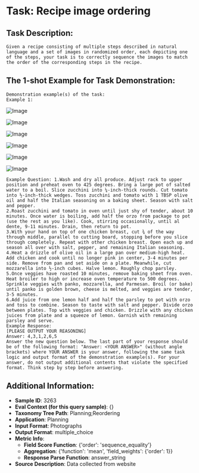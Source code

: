 # Task: Recipe image ordering

## Task Description:

```
Given a recipe consisting of multiple steps described in natural language and a set of images in randomized order, each depicting one of the steps, your task is to correctly sequence the images to match the order of the corresponding steps in the recipe.
```

## The 1-shot Example for Task Demonstration:

```
Demonstration example(s) of the task:
Example 1:
```

![Image](1_3.png)

![Image](1_4.png)

![Image](1_2.png)

![Image](1_1.png)

![Image](1_6.png)

![Image](1_5.png)

```
Example Question: 1.Wash and dry all produce. Adjust rack to upper position and preheat oven to 425 degrees. Bring a large pot of salted water to a boil. Slice zucchini into ¼-inch-thick rounds. Cut tomato into ½-inch-thick wedges. Toss zucchini and tomato with 1 TBSP olive oil and half the Italian seasoning on a baking sheet. Season with salt and pepper.
2.Roast zucchini and tomato in oven until just shy of tender, about 10 minutes. Once water is boiling, add half the orzo from package to pot (use the rest as you like). Cook, stirring occasionally, until al dente, 9-11 minutes. Drain, then return to pot.
3.With your hand on top of one chicken breast, cut ¾ of the way through middle, parallel to cutting board, stopping before you slice through completely. Repeat with other chicken breast. Open each up and season all over with salt, pepper, and remaining Italian seasoning.
4.Heat a drizzle of olive oil in a large pan over medium-high heat. Add chicken and cook until no longer pink in center, 3-4 minutes per side. Remove from pan and set aside on a plate. Meanwhile, cut mozzarella into ½-inch cubes. Halve lemon. Roughly chop parsley.
5.Once veggies have roasted 10 minutes, remove baking sheet from oven. Heat broiler to high or increase oven temperature to 500 degrees. Sprinkle veggies with panko, mozzarella, and Parmesan. Broil (or bake) until panko is golden brown, cheese is melted, and veggies are tender, 3-5 minutes.
6.Add juice from one lemon half and half the parsley to pot with orzo and toss to combine. Season to taste with salt and pepper. Divide orzo between plates. Top with veggies and chicken. Drizzle with any chicken juices from plate and a squeeze of lemon. Garnish with remaining parsley and serve.
Example Response:
[PLEASE OUTPUT YOUR REASONING]
Answer: 4,3,1,2,6,5
Answer the new question below. The last part of your response should be of the following format: "Answer: <YOUR ANSWER>" (without angle brackets) where YOUR ANSWER is your answer, following the same task logic and output format of the demonstration example(s). For your answer, do not output additional contents that violate the specified format. Think step by step before answering.
```

## Additional Information:

- **Sample ID**: 3263
- **Eval Context (for this query sample)**: {}
- **Taxonomy Tree Path**: Planning;Reordering
- **Application**: Planning
- **Input Format**: Photographs
- **Output Format**: multiple_choice
- **Metric Info**:
  - **Field Score Function**: {'order': 'sequence_equality'}
  - **Aggregation**: {'function': 'mean', 'field_weights': {'order': 1}}
  - **Response Parse Function**: answer_string
- **Source Description**: Data collected from website
